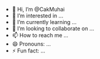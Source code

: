 - 👋 Hi, I’m @CakMuhai
- 👀 I’m interested in ...
- 🌱 I’m currently learning ...
- 💞️ I’m looking to collaborate on ...
- 📫 How to reach me ...
- 😄 Pronouns: ...
- ⚡ Fun fact: ...

<!---
CakMuhai/CakMuhai is a ✨ special ✨ repository because its `README.md` (this file) appears on your GitHub profile.
You can click the Preview link to take a look at your changes.
--->
